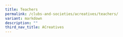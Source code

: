 ```yaml
---
title: Teachers
permalink: /clubs-and-societies/acreatives/teachers/
variant: markdown
description: ""
third_nav_title: ACreatives
---
```

